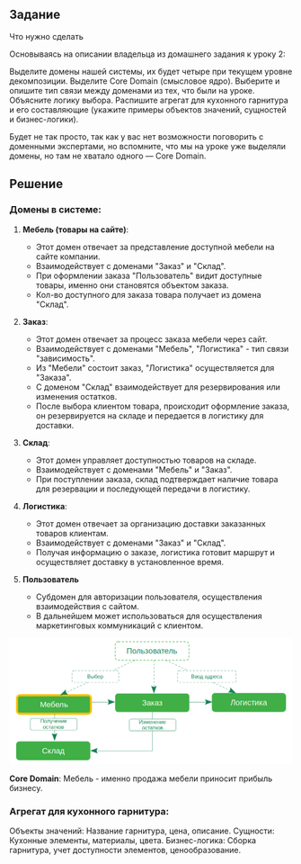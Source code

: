 ## Задание

Что нужно сделать

Основываясь на описании владельца из домашнего задания к уроку 2:

Выделите домены нашей системы, их будет четыре при текущем уровне декомпозиции.
Выделите Core Domain (смысловое ядро).
Выберите и опишите тип связи между доменами из тех, что были на уроке. Объясните логику выбора.
Распишите агрегат для кухонного гарнитура и его составляющие (укажите примеры объектов значений, сущностей и бизнес-логики).

Будет не так просто, так как у вас нет возможности поговорить с доменными экспертами, но вспомните, что мы на уроке уже выделяли домены, но там не хватало одного — Core Domain. 


## Решение

### Домены в системе:

1. **Мебель (товары на сайте)**:
   - Этот домен отвечает за представление доступной мебели на сайте компании. 
   - Взаимодействует с доменами "Заказ" и "Склад".
   - При оформлении заказа "Пользователь" видит доступные товары, именно они становятся объектом заказа.
   - Кол-во доступного для заказа товара получает из домена "Склад".

2. **Заказ**:
   - Этот домен отвечает за процесс заказа мебели через сайт.
   - Взаимодействует с доменами "Мебель", "Логистика" - тип связи "зависимость". 
   - Из "Мебели" состоит заказ, "Логистика" осуществляется для "Заказа".
   - С доменом "Склад" взаимодействует для резервирования или изменения остатков.
   - После выбора клиентом товара, происходит оформление заказа, он резервируется на складе и передается в логистику 
для доставки.

3. **Склад**:
   - Этот домен управляет доступностью товаров на складе.
   - Взаимодействует с доменами "Мебель" и "Заказ".
   - При поступлении заказа, склад подтверждает наличие товара для резервации и последующей передачи в логистику.

4. **Логистика**:
   - Этот домен отвечает за организацию доставки заказанных товаров клиентам.
   - Взаимодействует с доменами "Заказ" и "Склад".
   - Получая информацию о заказе, логистика готовит маршрут и осуществляет доставку в установленное время.

5. **Пользователь**
   - Субдомен для авторизации пользователя, осуществления взаимодействия с сайтом.
   - В дальнейшем может использоваться для осуществления маркетинговых коммуникаций с клиентом.

![магазин](files/furniture_shop_domains.png)
<style>img{ width: 750px; }</style>

**Core Domain**: Мебель - именно продажа мебели приносит прибыль бизнесу.

### Агрегат для кухонного гарнитура:
Объекты значений: Название гарнитура, цена, описание.
Сущности: Кухонные элементы, материалы, цвета.
Бизнес-логика: Сборка гарнитура, учет доступности элементов, ценообразование.